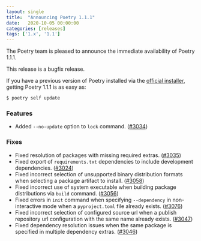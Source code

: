 ```yaml
---
layout: single
title:  "Announcing Poetry 1.1.1"
date:   2020-10-05 00:00:00
categories: [releases]
tags: ['1.x', '1.1']
---
```


The Poetry team is pleased to announce the immediate availability of Poetry 1.1.1.

<!--more-->

This release is a bugfix release.

If you have a previous version of Poetry installed via the [official installer](/docs/#installation),
getting Poetry 1.1.1 is as easy as:

```bash
$ poetry self update
```

### Features

- Added `--no-update` option to `lock` command. ([#3034](https://github.com/python-poetry/poetry/pull/3034))

### Fixes

- Fixed resolution of packages with missing required extras. ([#3035](https://github.com/python-poetry/poetry/pull/3035))
- Fixed export of `requirements.txt` dependencies to include development dependencies. ([#3024](https://github.com/python-poetry/poetry/pull/3024))
- Fixed incorrect selection of unsupported binary distribution formats when selecting a package artifact to install. ([#3058](https://github.com/python-poetry/poetry/pull/3058))
- Fixed incorrect use of system executable when building package distributions via `build` command. ([#3056](https://github.com/python-poetry/poetry/pull/3056))
- Fixed errors in `init` command  when specifying `--dependency` in non-interactive mode when a `pyproject.toml` file already exists. ([#3076](https://github.com/python-poetry/poetry/pull/3076))
- Fixed incorrect selection of configured source url when a publish repository url configuration with the same name already exists. ([#3047](https://github.com/python-poetry/poetry/pull/3047))
- Fixed dependency resolution issues when the same package is specified in multiple dependency extras. ([#3046](https://github.com/python-poetry/poetry/pull/3046))
